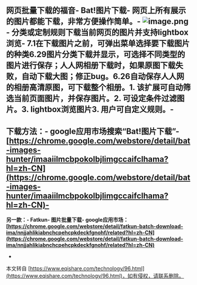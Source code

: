 网页批量下载的福音-
**Bat!图片下载**-
网页上所有展示的图片都能下载，非常方便操作简单。-
![image.png](https://www.eqishare.com/zb_users/upload/2022/01/202201211642732061132605.png)-
分类或定制规则下载当前网页的图片并支持lightbox浏览-
7.1在下载图片之前，可弹出菜单选择要下载图片的种类6.29图片分类下载并显示，可选择不同类型的图片进行保存；人人网相册下载时，如果原图下载失败，自动下载大图；修正bug。6.26自动保存人人网的相册高清原图，可下载整个相册。1. 该扩展可自动筛选当前页面图片，并保存图片。2. 可设定条件过滤图片。3. lightbox浏览图片3. 用户可自定义规则。-
-
下载方法：-
google应用市场搜索“**Bat!图片下载**”-
[https://chrome.google.com/webstore/detail/bat-images-hunter/imaaiilmcbpokolbjlimgccaifclhama?hl=zh-CN](https://chrome.google.com/webstore/detail/bat-images-hunter/imaaiilmcbpokolbjlimgccaifclhama?hl=zh-CN)-
-
**另一款：-
Fatkun-
图片批量下载-
google应用市场：[https://chrome.google.com/webstore/detail/fatkun-batch-download-ima/nnjjahlikiabnchcpehcpkdeckfgnohf/related?hl=zh-CN](https://chrome.google.com/webstore/detail/fatkun-batch-download-ima/nnjjahlikiabnchcpehcpkdeckfgnohf/related?hl=zh-CN)**

-

本文转自 [https://www.eqishare.com/technology/96.html](https://www.eqishare.com/technology/96.html)，如有侵权，请联系删除。